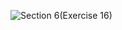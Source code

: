 ![Section 6(Exercise 16)](https://github.com/user-attachments/assets/8e35048e-c22b-4342-a92d-7d7f9015fedd)
